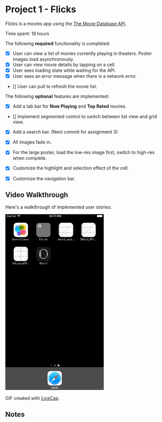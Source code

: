 # Project 1 - Flicks

Flicks is a movies app using the [The Movie Database API](http://docs.themoviedb.apiary.io/#).

Time spent: 18 hours 


The following **required** functionality is completed:

- [x] User can view a list of movies currently playing in theaters. Poster images load asynchronously.
- [x] User can view movie details by tapping on a cell.
- [x] User sees loading state while waiting for the API.
- [x] User sees an error message when there is a network error.
- [] User can pull to refresh the movie list.

The following **optional** features are implemented:

- [x] Add a tab bar for **Now Playing** and **Top Rated** movies.
- [] Implement segmented control to switch between list view and grid view.
- [x] Add a search bar. (Next commit for assignment 3)
- [x] All images fade in.
- [x] For the large poster, load the low-res image first, switch to high-res when complete.
- [x] Customize the highlight and selection effect of the cell.
- [x] Customize the navigation bar.


## Video Walkthrough

Here's a walkthrough of implemented user stories:

<img src='Select_Week_3.gif' title='Video Walkthrough' width='' alt='Video Walkthrough' />

GIF created with [LiceCap](http://www.cockos.com/licecap/).

## Notes


